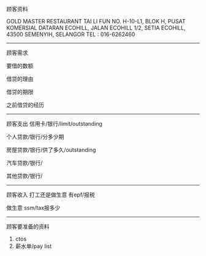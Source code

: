 顾客资料

GOLD MASTER RESTAURANT 
TAI LI FUN NO. H-10-L1, BLOK H, PUSAT KOMERSIAL DATARAN ECOHILL, JALAN ECOHILL 1/2, SETIA ECOHILL, 43500 SEMENYIH, SELANGOR TEL : 016-6262460

-----------------
顾客需求


要借的数额

借贷的理由

借贷的期限

之前借贷的经历


--------------
顾客支出
信用卡/银行/limit/outstanding


个人贷款/银行/分多少期

房屋贷款/银行/供了多久/outstanding

汽车贷款/银行/


其他贷款/银行/

-----------
顾客收入
打工还是做生意
有epf/报税

做生意 ssm/tax报多少

-------
顾客要准备的资料
1. ctos
2. 薪水单/pay list




